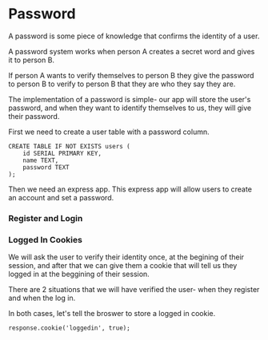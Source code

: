 # Password

A password is some piece of knowledge that confirms the identity of a user.

A password system works when person A creates a secret word and gives it to person B.

If person A wants to verify themselves to person B they give the password to person B to verify to person B that they are who they say they are.

The implementation of a password is simple- our app will store the user's password, and when they want to identify themselves to us, they will give their password.

First we need to create a user table with a password column.

```
CREATE TABLE IF NOT EXISTS users (
    id SERIAL PRIMARY KEY,
    name TEXT,
    password TEXT
);
```

Then we need an express app. This express app will allow users to create an account and set a password.


### Register and Login

### Logged In Cookies
We will ask the user to verify their identity once, at the begining of their session, and after that we can give them a cookie that will tell us they logged in at the beggining of their session.

There are 2 situations that we will have verified the user- when they register and when the log in.

In both cases, let's tell the broswer to store a logged in cookie.

```
response.cookie('loggedin', true);
```
